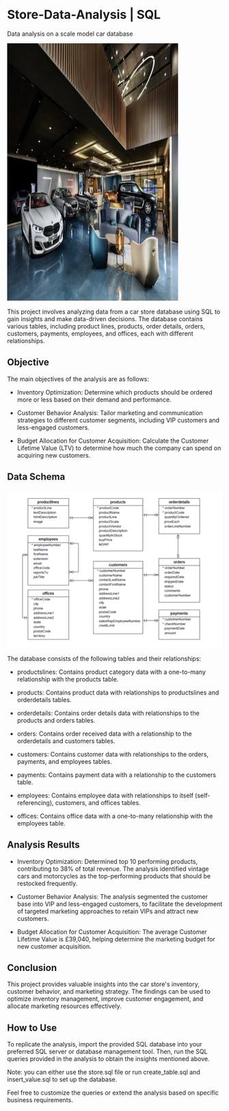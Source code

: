 # Store-Data-Analysis | SQL
Data analysis on a scale model car database

<img src="https://github.com/s-mehakkk/Store-Data-Analysis/blob/main/Images/ProductLine.png" alt="Car Product Line " width="400" height="600">


This project involves analyzing data from a car store database using SQL to gain insights and make data-driven decisions. The database contains various tables, including product lines, products, order details, orders, customers, payments, employees, and offices, each with different relationships.

## Objective
The main objectives of the analysis are as follows:

- Inventory Optimization: Determine which products should be ordered more or less based on their demand and performance.

- Customer Behavior Analysis: Tailor marketing and communication strategies to different customer segments, including VIP customers and less-engaged customers.

- Budget Allocation for Customer Acquisition: Calculate the Customer Lifetime Value (LTV) to determine how much the company can spend on acquiring new customers.

## Data Schema

<img src="https://github.com/s-mehakkk/Store-Data-Analysis/blob/main/Images/er-diagram.png" alt="ER Diagram " >

The database consists of the following tables and their relationships:

- productslines: Contains product category data with a one-to-many relationship with the products table.

- products: Contains product data with relationships to productslines and orderdetails tables.

- orderdetails: Contains order details data with relationships to the products and orders tables.

- orders: Contains order received data with a relationship to the orderdetails and customers tables.

- customers: Contains customer data with relationships to the orders, payments, and employees tables.

- payments: Contains payment data with a relationship to the customers table.

- employees: Contains employee data with relationships to itself (self-referencing), customers, and offices tables.

- offices: Contains office data with a one-to-many relationship with the employees table.

## Analysis Results
- Inventory Optimization: Determined top 10 performing products, contributing to 38% of total revenue. The analysis identified vintage cars and motorcycles as the top-performing products that should be restocked frequently.

- Customer Behavior Analysis: The analysis segmented the customer base into VIP and less-engaged customers, to facilitate the development of targeted marketing approaches to retain VIPs and attract new customers.

- Budget Allocation for Customer Acquisition: The average Customer Lifetime Value is £39,040, helping determine the marketing budget for new customer acquisition.

## Conclusion
This project provides valuable insights into the car store's inventory, customer behavior, and marketing strategy. The findings can be used to optimize inventory management, improve customer engagement, and allocate marketing resources effectively.

## How to Use
To replicate the analysis, import the provided SQL database into your preferred SQL server or database management tool. Then, run the SQL queries provided in the analysis to obtain the insights mentioned above.

Note: you can either use the store.sql file or run create_table.sql and insert_value.sql to set up the database.

Feel free to customize the queries or extend the analysis based on specific business requirements.

